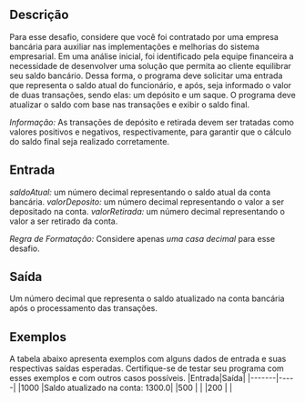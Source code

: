 ## Descrição
Para esse desafio, considere que você foi contratado por uma empresa bancária para auxiliar nas implementações e melhorias do sistema empresarial. Em uma análise inicial, foi identificado pela equipe financeira a necessidade de desenvolver uma solução que permita ao cliente equilibrar seu saldo bancário. Dessa forma, o programa deve solicitar uma entrada que representa o saldo atual do funcionário, e após, seja informado o valor de duas transações, sendo elas: um depósito e um saque. O programa deve atualizar o saldo com base nas transações e exibir o saldo final.

*Informação:* As transações de depósito e retirada devem ser tratadas como valores positivos e negativos, respectivamente, para garantir que o cálculo do saldo final seja realizado corretamente.

## Entrada
*saldoAtual:* um número decimal representando o saldo atual da conta bancária.
*valorDeposito:* um número decimal representando o valor a ser depositado na conta.
*valorRetirada:* um número decimal representando o valor a ser retirado da conta.

*Regra de Formatação:* Considere apenas *uma casa decimal* para esse desafio.

## Saída
Um número decimal que representa o saldo atualizado na conta bancária após o processamento das transações.

## Exemplos
A tabela abaixo apresenta exemplos com alguns dados de entrada e suas respectivas saídas esperadas. Certifique-se de testar seu programa com esses exemplos e com outros casos possíveis.
|Entrada|Saída|
|-------|-----|
|1000   |Saldo atualizado na conta: 1300.0|
|500    |      |
|200    |      |